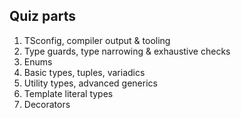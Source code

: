 ## Quiz parts

1. TSconfig, compiler output & tooling
2. Type guards, type narrowing & exhaustive checks
3. Enums
4. Basic types, tuples, variadics
5. Utility types, advanced generics
6. Template literal types
7. Decorators
